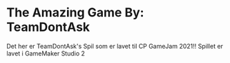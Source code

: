 # The Amazing Game By: TeamDontAsk
Det her er TeamDontAsk's Spil som er lavet til CP GameJam 2021!!
Spillet er lavet i GameMaker Studio 2
